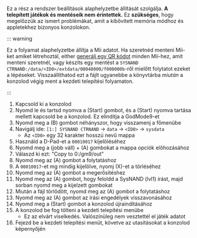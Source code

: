 Ez a rész a rendszer beállítások alaphelyzetbe állítását szolgálja. **A telepített játékok és mentéseik nem érintettek.** Ez **szükséges**, hogy megelőzzük az ismert problémákat, amit a kibővített memória módhoz és appletekhez bizonyos konzolokon.

::: warning

Ez a folyamat alaphelyzetbe állítja a Mii adatot. Ha szeretnéd menteni Mii-ket amiket létrehoztál, either [generálj egy QR kódot](https://en-americas-support.nintendo.com/app/answers/detail/a_id/298/~/how-to-generate-a-qr-code%E2%84%A2-for-a-mii) minden Mii-hez, amit menteni szeretnél, vagy készíts egy mentést a `SYSNAND CTRNAND:/data/<ID0>/extdata/00048000/f000000b`-ről mielőtt folytatot ezeket a lépéseket. Visszaállíthatod ezt a fájlt ugyanebbe a könyvtárba _miután_ a konzolod végig ment a kezdeti telepítési folyamaton.

:::

1. Kapcsold ki a konzolod
2. Nyomd le és tartsd nyomva a (Start) gombot, és a (Start) nyomva tartása mellett kapcsold be a konzolod. Ez elindítja a GodMode9-et
3. Nyomd meg a (B) gombot néhányszor, hogy visszamenj a főmenübe
4. Navigálj ide: `[1:] SYSNAND CTRNAND` -> `data` -> `<ID0>` -> `sysdata`
    - Az `<ID0>` egy 32 karakter hosszú nevű mappa
5. Használd a D-Pad-et a `00010017` kijelöléséhez
6. Nyomd meg a (jobb váll) + (A) gombokat a mappa opciók előhozásához
7. Válaszd ki ezt: "Copy to 0:/gm9/out"
8. Nyomd meg az (A) gombot a folytatáshoz
9. A `00010017`-et mg mindig kijelölve, nyomj (X)-et a törléséhez
10. Nyomd meg az (A) gombot a megerősítéshez
11. Nyomd meg az (A) gombot, hogy feloldd a SysNAND (lvl1) írást, majd sorban nyomd meg a kijelzett gombokat
12. Miután a fájl törlődött, nyomd meg az (A) gombot a folytatáshoz
13. Nyomd meg az (A) gombot az írási engedélyek visszavonásához
14. Nyomd meg a (Start) gombot a konzolod újraindításához
15. A konzolod be fog tölteni a kezdeti telepítési menübe
    - Ez az elvárt viselkedés. Valószínüleg nem vesztettél el játék adatot
16. Fejezd be a kezdeti telepítési menüt, követve az utasításokat a konzolod képernyőjén
